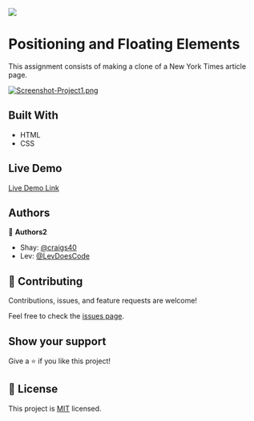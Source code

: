 ![](https://img.shields.io/badge/Microverse-blueviolet)

# Positioning and Floating Elements

This assignment consists of making a clone of a New York Times article page.

[![Screenshot-Project1.png](https://i.postimg.cc/j5MMVjLG/Screenshot-Project1.png)](https://postimg.cc/FdJy3NbZ)

## Built With

- HTML
- CSS

## Live Demo

[Live Demo Link](https://craigs40.github.io/project1_shay-lev/)


## Authors

👤 **Authors2**

- Shay: [@craigs40](https://github.com/craigs40)
- Lev: [@LevDoesCode](https://github.com/LevDoesCode)


## 🤝 Contributing

Contributions, issues, and feature requests are welcome!

Feel free to check the [issues page](https://github.com/craigs40/project1_shay-lev/issues).

## Show your support

Give a ⭐️ if you like this project!


## 📝 License

This project is [MIT](https://opensource.org/licenses/MIT) licensed.
